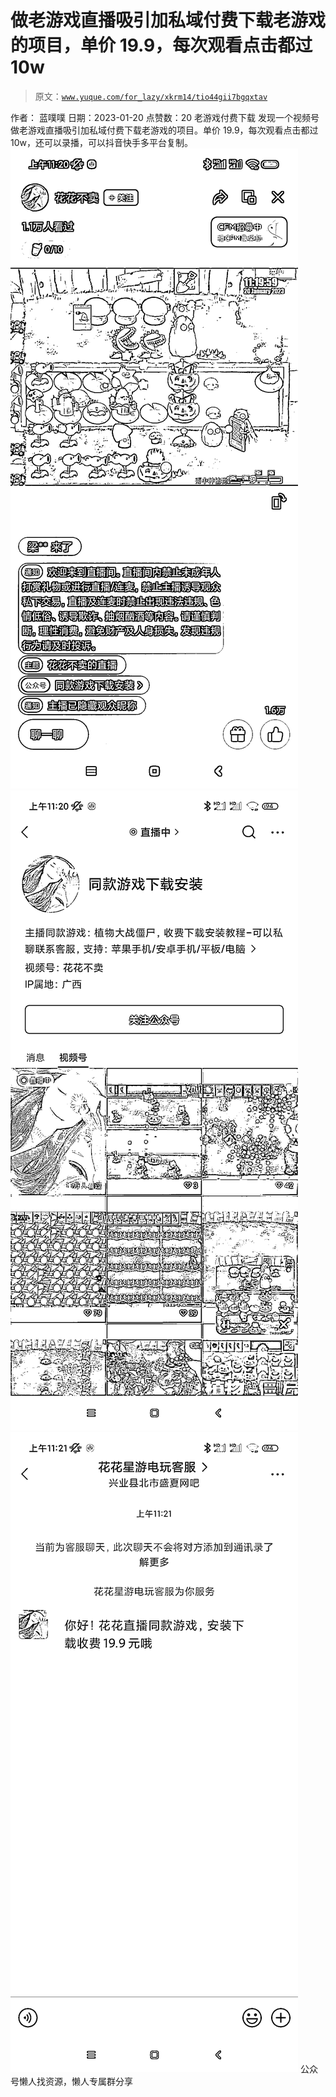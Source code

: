 # 做老游戏直播吸引加私域付费下载老游戏的项目，单价 19.9，每次观看点击都过 10w

> 原文：[`www.yuque.com/for_lazy/xkrm14/tio44gii7bgqxtav`](https://www.yuque.com/for_lazy/xkrm14/tio44gii7bgqxtav)

<ne-p id="ubcd9b300" data-lake-id="ubcd9b300"><ne-text id="u099b9578">作者： 蓝噗噗</ne-text></ne-p> <ne-p id="u74dd2621" data-lake-id="u74dd2621"><ne-text id="u3dc4c7aa">日期：2023-01-20</ne-text></ne-p> <ne-p id="u593a8259" data-lake-id="u593a8259"><ne-text id="uc0c44c40">点赞数：</ne-text><ne-text id="u310d21e4" ne-bold="true">20</ne-text></ne-p> <ne-hole id="u80a31280" data-lake-id="u80a31280"><ne-card data-card-name="hr" data-card-type="block" id="StB3z" data-event-boundary="card"><ne-p id="udc90c371" data-lake-id="udc90c371"><ne-text id="u1c9d7fda">老游戏付费下载 发现一个视频号做老游戏直播吸引加私域付费下载老游戏的项目。单价 19.9，每次观看点击都过 10w，还可以录播，可以抖音快手多平台复制。</ne-text></ne-p> <ne-p id="u9cd4ef54" data-lake-id="u9cd4ef54"><ne-card data-card-name="image" data-card-type="inline" id="fNoA9" data-event-boundary="card">![](img/a5722284f1a0a0570f4bcad558088289.png)</ne-card></ne-p> <ne-p id="uefa8e9ec" data-lake-id="uefa8e9ec"><ne-card data-card-name="image" data-card-type="inline" id="k8VNC" data-event-boundary="card">![](img/fea5c7fd5e935fa8dea526d79496ac8b.png)</ne-card></ne-p> <ne-p id="uede3e099" data-lake-id="uede3e099"><ne-card data-card-name="image" data-card-type="inline" id="UXRCv" data-event-boundary="card">![](img/396d5779af6e24c6d92d24c8e77a8c87.png)</ne-card></ne-p> <ne-hole id="u403b97ca" data-lake-id="u403b97ca"><ne-card data-card-name="hr" data-card-type="block" id="ygSev" data-event-boundary="card"><ne-p id="u5dfea6f6" data-lake-id="u5dfea6f6"><ne-text id="u297c44a4">公众号懒人找资源，懒人专属群分享</ne-text></ne-p></ne-card></ne-hole></ne-card></ne-hole>